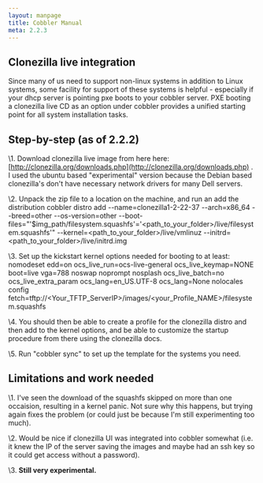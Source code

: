 ```yaml
---
layout: manpage
title: Cobbler Manual
meta: 2.2.3
---
```

## Clonezilla live integration

Since many of us need to support non-linux systems in addition to
Linux systems, some facility for support of these systems is
helpful - especially if your dhcp server is pointing pxe boots to
your cobbler server. PXE booting a clonezilla live CD as an option
under cobbler provides a unified starting point for all system
installation tasks.

## Step-by-step (as of 2.2.2)

 \1. Download clonezilla live image from here here:
 [http://clonezilla.org/downloads.php](http://clonezilla.org/downloads.php)
 . I used the ubuntu based "experimental" version because the Debian
 based clonezilla's don't have necessary network drivers for many
 Dell servers.

\2. Unpack the zip file to a location on the machine, and run an add the distribution
  cobbler distro add  --name=clonezilla1-2-22-37 --arch=x86_64 --breed=other --os-version=other --boot-files="'$img_path/filesystem.squashfs'='<path_to_your_folder>/live/filesystem.squashfs'" --kernel=<path_to_your_folder>/live/vmlinuz --initrd=<path_to_your_folder>/live/initrd.img 

\3. Set up the kickstart kernel options needed for booting to at least:
  nomodeset edd=on ocs_live_run=ocs-live-general ocs_live_keymap=NONE boot=live vga=788 noswap noprompt nosplash ocs_live_batch=no ocs_live_extra_param ocs_lang=en_US.UTF-8 ocs_lang=None nolocales config fetch=tftp://<Your_TFTP_ServerIP>/images/<your_Profile_NAME>/filesystem.squashfs 

\4. You should then be able to create a profile for the clonezilla distro and then add to the kernel options, and be able to customize the startup procedure from there using the clonezilla docs.

\5. Run "cobbler sync" to set up the template for the systems you need.

## Limitations and work needed

\1. I've seen the download of the squashfs skipped on more than one
 occaision, resulting in a kernel panic. Not sure why this happens,
 but trying again fixes the problem (or could just be because I'm
 still experimenting too much).

\2. Would be nice if clonezilla UI was integrated into cobbler
 somewhat (i.e. it knew the IP of the server saving the images and
 maybe had an ssh key so it could get access without a password).

\3. **Still very experimental.**


